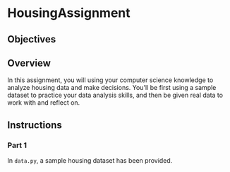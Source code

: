 # HousingAssignment

## Objectives

## Overview

In this assignment, you will using your computer science knowledge to analyze housing data and make decisions.
You'll be first using a sample dataset to practice your data analysis skills, and then be given real data to work with and reflect on.

## Instructions

### Part 1

In `data.py`, a sample housing dataset has been provided.
